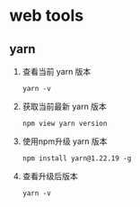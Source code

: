 # web tools

## yarn

1. 查看当前 yarn 版本

   ```shell
   yarn -v
   ```

2. 获取当前最新 yarn 版本

    ```shell
    npm view yarn version
    ```

3. 使用npm升级 yarn 版本

    ```shell
    npm install yarn@1.22.19 -g
    ```

4. 查看升级后版本

    ```shell
    yarn -v
    ```
